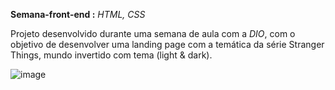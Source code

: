 **Semana-front-end :**
 *HTML, CSS*
 
  Projeto desenvolvido durante uma semana de aula com a *DIO*, com o objetivo de  desenvolver  uma landing page com a temática da série Stranger Things, mundo invertido  com tema (light & dark).
  
![image](https://user-images.githubusercontent.com/106496618/187114300-dab49226-8157-40d1-99ba-67d7a141c0eb.png)
